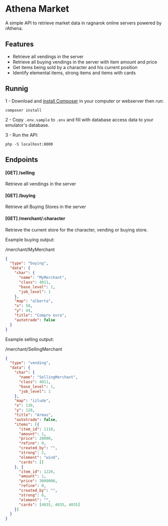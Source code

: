 # Athena Market

A simple API to retrieve market data in ragnarok online servers powered by rAthena.

## Features

- Retrieve all vendings in the server
- Retrieve all buying vendings in the server with item amount and price
- Get items being sold by a character and his current position
- Identify elemental items, strong items and items with cards

## Runnig

1 - Download and [install Composer](https://getcomposer.org/) in your computer or webserver then run:

    composer install

2 - Copy `.env.sample` to `.env` and fill with database access data to your emulator's database.

3 - Run the API:

    php -S localhost:8000

## Endpoints

#### [GET] /selling
Retrieve all vendings in the server

#### [GET] /buying
Retrieve all Buying Stores in the server

#### [GET] /merchant/:character
Retrieve the current store for the character, vending or buying store.

Example buying output:

/merchant/MyMerchant

```json
{
  "type": "buying",
  "data": {
    "char": {
      "name": "MyMerchant",
      "class": 4011,
      "base_level": 1,
      "job_level": 1
    },
    "map": "alberta",
    "x": 50,
    "y": 44,
    "title": "Compro evra",
    "autotrade": false
  }
}
```

Example selling output:

/merchant/SellingMerchant

```json
{
  "type": "vending",
  "data": {
    "char": {
      "name": "SellingMerchant",
      "class": 4011,
      "base_level": 1,
      "job_level": 1
    },
    "map": "izlude",
    "x": 130,
    "y": 128,
    "title": "Armas",
    "autotrade": false,
    "items": [{
      "item_id": 1110,
      "amount": 1,
      "price": 20000,
      "refine": 0,
      "created_by": "",
      "strong": 2,
      "element": "wind",
      "cards": []
    }, {
      "item_id": 1220,
      "amount": 1,
      "price": 3000000,
      "refine": 0,
      "created_by": "",
      "strong": 0,
      "element": "",
      "cards": [4035, 4035, 4035]
    }]
  }
}
```
